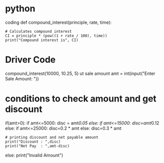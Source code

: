 # python
coding
def compound_interest(principle, rate, time): 
  
    # Calculates compound interest  
    CI = principle * (pow((1 + rate / 100), time)) 
    print("Compound interest is", CI) 
  
# Driver Code  
compound_interest(10000, 10.25, 5) 
ut sale amount 
amt = int(input("Enter Sale Amount: "))

# conditions to check amount and get discount
if(amt>0):
    if amt<=5000:
       disc = amt*0.05
    else:
        if amt<=15000:
            disc=amt*0.12
        else:
            if amt<=25000:
                disc=0.2 * amt
            else:
                disc=0.3 * amt
    
    # printing discount and net payable amount 
    print("Discount : ",disc)
    print("Net Pay  : ",amt-disc)
else:
    print("Invalid Amount")

